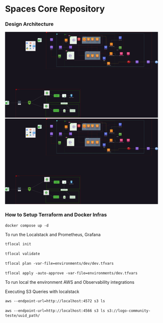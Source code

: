 # Spaces Core Repository


### Design Architecture
<img src="Arquitetura.jpeg">
<img src="Arquitetura.jpeg">

### How to Setup Terraform and Docker Infras
````shell
docker compose up -d
````
To run the Localstack and Prometheus, Grafana

````shell
tflocal init

tflocal validate

tflocal plan -var-file=environments/dev/dev.tfvars

tflocal apply -auto-approve -var-file=environments/dev.tfvars

````
To run local the environment AWS and Observability integrations


Executing S3 Queries with localstack
````shell
aws --endpoint-url=http://localhost:4572 s3 ls

aws --endpoint-url=http://localhost:4566 s3 ls s3://logo-community-teste/uuid_path/
````
